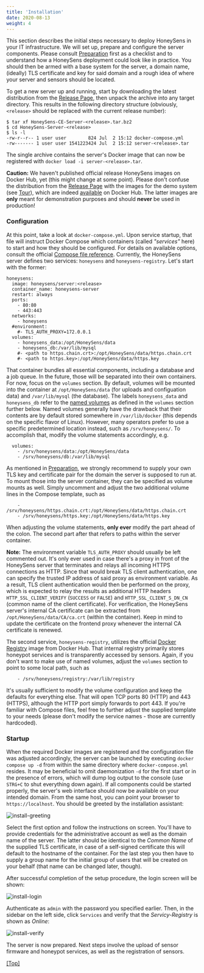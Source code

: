 ```yaml
---
title: 'Installation'
date: 2020-08-13
weight: 4
---
```


This section describes the initial steps necessary to deploy HoneySens in your IT infrastructure. We will set up, prepare and configure the server components. Please consult [Preparation](/docs/preparation) first as a checklist and to understand how a HoneySens deployment could look like in practice. You should then be armed with a base system for the server, a domain name, (ideally) TLS certificate and key for said domain and a rough idea of where your server and sensors should be located.

To get a new server up and running, start by downloading the latest distribution from the [Release Page](/releases), then unpack the archive into any target directory. This results in the following directory structure (obviously, `<release>` should be replaced with the current release number):
~~~
$ tar xf HoneySens-CE-Server-<release>.tar.bz2
$ cd HoneySens-Server-<release>
$ ls -l
-rw-r--r-- 1 user user        824 Jul  2 15:12 docker-compose.yml
-rw------- 1 user user 1541223424 Jul  2 15:12 server-<release>.tar
~~~
The single archive contains the server's Docker image that can now be registered with `docker load -i server-<release>.tar`.

**Caution:** We haven't published official release HoneySens images on Docker Hub, yet (this might change at some point). Please don't confuse the distribution from the [Release Page](/releases) with the images for the demo system (see [Tour](/docs/tour)), which are indeed [available](https://hub.docker.com/u/honeysens/) on Docker Hub. The latter images are **only** meant for demonstration purposes and should **never** be used in production!

### Configuration
At this point, take a look at `docker-compose.yml`. Upon service startup, that file will instruct Docker Compose which containers (called *"services"* here) to start and how they should be configured. For details on available options, consult the official [Compose file reference](https://docs.docker.com/compose/compose-file/). Currently, the HoneySens server defines two services: `honeysens` and `honeysens-registry`. Let's start with the former:
~~~
honeysens:
  image: honeysens/server:<release>
  container_name: honeysens-server
  restart: always
  ports:
    - 80:80
    - 443:443
  networks:
    - honeysens
  #environment:
    #- TLS_AUTH_PROXY=172.0.0.1
  volumes:
    - honeysens_data:/opt/HoneySens/data
    - honeysens_db:/var/lib/mysql
    #- <path to https.chain.crt>:/opt/HoneySens/data/https.chain.crt
    #- <path to https.key>:/opt/HoneySens/data/https.key
~~~
That container bundles all essential components, including a database and a job queue. In the future, those will be separated into their own containers. For now, focus on the `volumes` section. By default, volumes will be mounted into the container at `/opt/HoneySens/data` (for uploads and configuation data) and `/var/lib/mysql` (the database). The labels `honeysens_data` and `honeysens_db` refer to the [named volumes](https://success.docker.com/article/different-types-of-volumes) as defined in the `volumes` section further below. Named volumes generally have the drawback that their contents are by default stored somewhere in `/var/lib/docker` (this depends on the specific flavor of Linux). However, many operators prefer to use a specific predetermined location instead, such as `/srv/honeysens/`. To accomplish that, modify the volume statements accordingly, e.g.
~~~
  volumes:
    - /srv/honeysens/data:/opt/HoneySens/data
    - /srv/honeysens/db:/var/lib/mysql
~~~
As mentioned in [Preparation](/docs/preparation), we strongly recommend to supply your own TLS key and certificate pair for the domain the server is supposed to run at. To mount those into the server container, they can be specified as volume mounts as well. Simply uncomment and adjust the two additional volume lines in the Compose template, such as
~~~
    - /srv/honeysens/https.chain.crt:/opt/HoneySens/data/https.chain.crt
    - /srv/honeysens/https.key:/opt/HoneySens/data/https.key
~~~
When adjusting the volume statements, **only ever** modify the part ahead of the colon. The second part after that refers to paths within the server container.

**Note:** The environment variable `TLS_AUTH_PROXY` should usually be left commented out. It's only ever used in case there's a proxy in front of the HoneySens server that terminates and relays all incoming HTTPS connections as HTTP. Since that would break TLS client authentication, one can specify the trusted IP address of said proxy as environment variable. As a result, TLS client authentication would then be performed on the proxy, which is expected to relay the results as additional HTTP headers `HTTP_SSL_CLIENT_VERIFY` (`SUCCESS` or `FALSE`) and `HTTP_SSL_CLIENT_S_DN_CN` (common name of the client certificate). For verification, the HoneySens server's internal CA certificate can be extracted from `/opt/HoneySens/data/CA/ca.crt` (within the container). Keep in mind to update the certificate on the frontend proxy whenever the internal CA certificate is renewed.

The second service, `honeysens-registry`, utilizes the official [Docker Registry](https://hub.docker.com/_/registry) image from Docker Hub. That internal registry primarily stores honeypot services and is transparently accessed by sensors. Again, if you don't want to make use of named volumes, adjust the `volumes` section to point to some local path, such as
~~~
    - /srv/honeysens/registry:/var/lib/registry
~~~
It's usually sufficient to modify the volume configuration and keep the defaults for everything else. That will open TCP ports 80 (HTTP) and 443 (HTTPS), although the HTTP port simply forwards to port 443. If you're familiar with Compose files, feel free to further adjust the supplied template to your needs (please don't modify the service names - those are currently hardcoded).

### Startup
When the required Docker images are registered and the configuration file was adjusted accordingly, the server can be launched by executing `docker compose up -d` from within the same directory where `docker-compose.yml` resides. It may be beneficial to omit daemonization `-d` for the first start or in the presence of errors, which will dump log output to the console (use `STRG+C` to shut everything down again). If all components could be started properly, the server's web interface should now be available on your intended domain. From the same host, you can point your browser to `https://localhost`. You should be greeted by the installation assistant:

![install-greeting](/images/install-greeting.png)

Select the first option and follow the instructions on screen. You'll have to provide credentials for the administrative account as well as the domain name of the server. The latter should be identical to the *Common Name* of the supplied TLS certificate, in case of a self-signed certificate this will default to the hostname of the container. For the last step you then have to supply a group name for the initial group of users that will be created on your behalf (that name can be changed later, though).

After successful completion of the setup procedure, the login screen will be shown:

![install-login](/images/demo-login.png)

Authenticate as `admin` with the password you specified earlier. Then, in the sidebar on the left side, click `Services` and verify that the *Servicy-Registry* is shown as *Online*:

![install-verify](/images/install-verify.png)

The server is now prepared. Next steps involve the upload of sensor firmware and honeypot services, as well as the registration of sensors.

[[Top]](#top)
